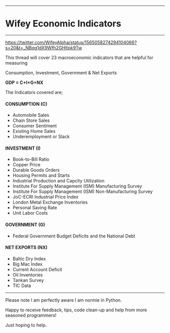 ***
# Wifey Economic Indicators
***


https://twitter.com/WifeyAlpha/status/1565058274294104066?s=20&t=_NBqg1dX9Wfh2GHltpk9Tw

This thread will cover 23 macroeconomic indicators that are helpful for measuring

Consumption, Investment, Government & Net Exports

**GDP = C+I+G+NX**

The Indicators covered are;

#### CONSUMPTION (C)

* Automobile Sales
* Chain Store Sales
* Consumer Sentiment
* Existing Home Sales
* Underemployment or Slack

#### INVESTMENT (I)

* Book-to-Bill Ratio
* Copper Price
* Durable Goods Orders 
* Housing Permits and Starts
* Industrial Production and Capcity Utilization
* Institute For Supply Management (ISM) Manufacturing Survey
* Institute For Supply Management (ISM) Non-Manufacturing Survey
* JoC-ECRI Industrial Price Index 
* London Metal Exchange Inventories
* Personal Saving Rate
* Unit Labor Costs

#### GOVERNMENT (G)

* Federal Government Budget Deficits and the National Debt

#### NET EXPORTS (NX)

* Baltic Dry Index
* Big Mac Index
* Current Account Deficit
* Oil Inventories
* Tankan Survey
* TIC Data


********************************************************************************************************************************************

Please note I am perfectly aware I am normie in Python.

Happy to receive feedback, tips, code clean-up and help from more seasoned programmers!

Just hoping to help.
